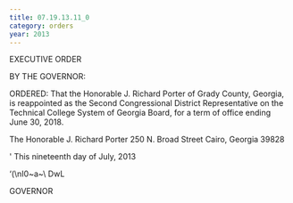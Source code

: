 ```yaml
---
title: 07.19.13.11_0
category: orders
year: 2013
---
```

 

EXECUTIVE ORDER

BY THE GOVERNOR:

ORDERED: That the Honorable J. Richard Porter of Grady County, Georgia, is
reappointed as the Second Congressional District Representative on
the Technical College System of Georgia Board, for a term of
office ending June 30, 2018.

The Honorable J. Richard Porter
250 N. Broad Street
Cairo, Georgia 39828

' This nineteenth day of July, 2013

‘(\nI0~a~\ DwL

GOVERNOR

